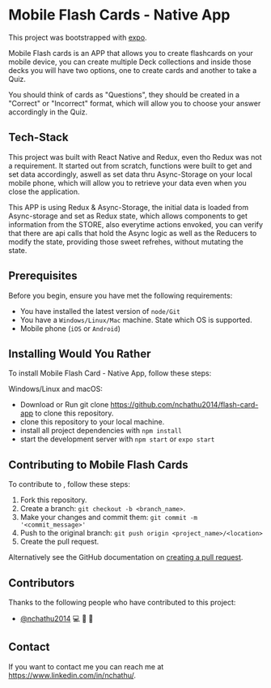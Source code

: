 # Mobile Flash Cards - Native App

This project was bootstrapped with [expo](https://expo.io/).

Mobile Flash cards is an APP that allows you to create flashcards on your mobile device, you can create multiple Deck collections and inside those decks you will have two options, one to create cards and another to take a Quiz.

You should think of cards as "Questions", they should be created in a "Correct" or "Incorrect" format, which will allow you to choose your answer accordingly in the Quiz.

## Tech-Stack
This project was built with React Native and Redux, even tho Redux was not a requirement. It started out from scratch, functions were built to get and set data accordingly, aswell as set data thru Async-Storage on your local mobile phone, which will allow you to retrieve your data even when you close the application.


This APP is using Redux & Async-Storage, the initial data is loaded from Async-storage and set as Redux state, which allows components to get information from the STORE, also everytime actions envoked, you can verify that there are api calls that hold the Async logic as well as the Reducers to modify the state, providing those sweet refrehes, without mutating the state.

## Prerequisites

Before you begin, ensure you have met the following requirements:
* You have installed the latest version of `node/Git`
* You have a `Windows/Linux/Mac` machine. State which OS is supported.
* Mobile phone (`iOS` or `Android`)

## Installing Would You Rather

To install Mobile Flash Card - Native App, follow these steps:

Windows/Linux and macOS:
* Download or Run git clone https://github.com/nchathu2014/flash-card-app to clone this repository.
* clone this repository to your local machine.
* install all project dependencies with `npm install`
* start the development server with `npm start` or `expo start`

## Contributing to Mobile Flash Cards
To contribute to <flash-cards-app>, follow these steps:

1. Fork this repository.
2. Create a branch: `git checkout -b <branch_name>`.
3. Make your changes and commit them: `git commit -m '<commit_message>'`
4. Push to the original branch: `git push origin <project_name>/<location>`
5. Create the pull request.

Alternatively see the GitHub documentation on [creating a pull request](https://help.github.com/en/github/collaborating-with-issues-and-pull-requests/creating-a-pull-request).

## Contributors

Thanks to the following people who have contributed to this project:

* [@nchathu2014](https://github.com/nchathu2014) 💻 🎨 📖

## Contact

If you want to contact me you can reach me at <https://www.linkedin.com/in/nchathu/>.

